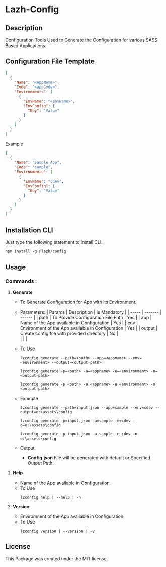 # Lazh-Config

## Description

Configuration Tools Used to Generate the Configuration for various SASS Based Applications.

## Configuration File Template

```json
[
  {
    "Name": "<AppName>",
    "Code": "<appCode>",
    "Envirnoments": [
      {
        "EnvName": "<envName>",
        "EnvConfig": {
          "Key": "Value"
        }
      }
    ]
  }
]
```

Example

```json
[
  {
    "Name": "Sample App",
    "Code": "sample",
    "Envirnoments": [
      {
        "EnvName": "cdev",
        "EnvConfig": {
          "Key": "Value"
        }
      }
    ]
  }
]
```

## Installation CLI

Just type the following statement to install CLI.

```node
npm install -g @lazh/config
```

## Usage

### Commands :

1. **Generate**

   - To Generate Configuration for App with its Environment.
   - Parameters:
     | Params | Description | Is Mandatory |
     | ----- | ------- | ------ |
     | path | To Provide Configuration File Path | Yes |
     | app | Name of the App available in Configuration | Yes |
     | env | Environment of the App available in Configuration | Yes |
     | output | Create config file with provided directory | No |  
     | | |
   - To Use

     ```node
     lzconfig generate --path=<path> --app=<appname> --env=<environment> --output=<output-path>

     lzconfig generate -p=<path> -a=<appname> -e=<environment> -o=<output-path>

     lzconfig generate -p <path> -a <appname> -e <environment> -o <output-path>
     ```

   - Example

     ```node
     lzconfig generate --path=input.json --app=sample --env=cdev --output=e:\assets\config

     lzconfig generate -p=input.json -a=sample -e=cdev -o=e:\assets\config

     lzconfig generate -p input.json -a sample -e cdev -o e:\assets\config
     ```
   - Output

     - **Config.json** File will be generated with default or Specified Output Path.
1) **Help**

   - Name of the App available in Configuration.
   - To Use
     ```node
     lzconfig help | --help | -h
     ```

1) **Version**
   - Environment of the App available in Configuration.
   - To Use
     ```node
     lzconfig version | --version | -v
     ```

## License

This Package was created under the MIT license.
